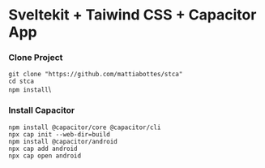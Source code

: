 # Sveltekit + Taiwind CSS + Capacitor App

### Clone Project

`git clone "https://github.com/mattiabottes/stca"`\
`cd stca`\
`npm install`\

### Install Capacitor

`npm install @capacitor/core @capacitor/cli`\
`npx cap init --web-dir=build`\
`npm install @capacitor/android`\
`npx cap add android`\
`npx cap open android`
